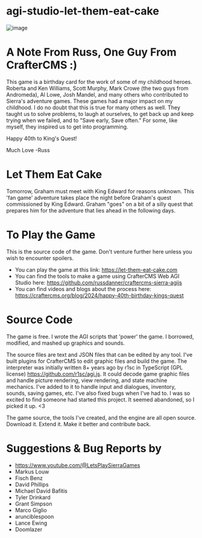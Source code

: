 # agi-studio-let-them-eat-cake
![image](https://github.com/russdanner/agi-studio-let-them-eat-cake/assets/169432/138931cd-4996-4cca-b5ab-39fca5056974)

# A Note From Russ, One Guy From CrafterCMS :)
This game is a birthday card for the work of some of my childhood heroes. Roberta and Ken Williams, Scott Murphy, Mark Crowe (the two guys from Andromeda), Al Lowe, Josh Mandel, and many others who contributed to Sierra's adventure games.
These games had a major impact on my childhood. I do no doubt that this is true for many others as well. They taught us to solve problems, to laugh at ourselves, to get back up and keep trying when we failed, and to "Save early, Save often." For some, like myself, they inspired us to get into programming.

Happy 40th to King's Quest!  

Much Love
-Russ

# Let Them Eat Cake
Tomorrow, Graham must meet with King Edward for reasons unknown. This 'fan game' adventure takes place the night before Graham's quest commissioned by King Edward.
Graham "goes" on a bit of a silly quest that prepares him for the adventure that lies ahead in the following days.


# To Play the Game
This is the source code of the game. Don't venture further here unless you wish to encounter spoilers.
* You can play the game at this link: https://let-them-eat-cake.com
* You can find the tools to make a game using CrafterCMS Web AGI Studio here: https://github.com/russdanner/craftercms-sierra-agijs
* You can find videos and blogs about the process here: https://craftercms.org/blog/2024/happy-40th-birthday-kings-quest

# Source Code
The game is free. I wrote the AGI scripts that 'power' the game. I borrowed, modified, and mashed up graphics and sounds.

The source files are text and JSON files that can be edited by any tool. I've built plugins for CrafterCMS to edit graphic files and build the game.
The interpreter was initially written 8+ years ago by r1sc in TypeScript (GPL license) https://github.com/r1sc/agi.js. It could decode game graphic files and handle picture rendering, view rendering, and state machine mechanics. I've added to it to handle input and dialogues, inventory, sounds, saving games, etc. I've also fixed bugs when I've had to. I was so excited to find someone had started this project. It seemed abandoned, so I picked it up. <3  

The game source, the tools I've created, and the engine are all open source. Download it. Extend it. Make it better and contribute back.

# Suggestions & Bug Reports by
* https://www.youtube.com/@LetsPlaySierraGames
* Markus Louw
* Fisch Benz
* David Phillips
* Michael David Bafitis
* Tyler Drinkard
* Grant Simpson
* Marco Giglio
* arunciblespoon
* Lance Ewing
* Doomlazer
